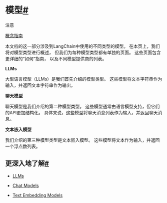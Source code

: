

模型[#](#models "到这个标题的永久链接")
===========================

注意

[概念指南](https://docs.langchain.com/docs/components/models)

本文档的这一部分涉及到LangChain中使用的不同类型的模型。
在本页上，我们将对模型类型进行概述，
但我们为每种模型类型都有单独的页面。
这些页面包含更详细的“如何”指南，
以及不同模型提供商的列表。

**LLMs**

大型语言模型（LLMs）是我们首先介绍的模型类型。
这些模型将文本字符串作为输入，并返回文本字符串作为输出。

**聊天模型**

聊天模型是我们介绍的第二种模型类型。
这些模型通常由语言模型支持，但它们的API更加结构化。
具体来说，这些模型将聊天消息列表作为输入，并返回聊天消息。

**文本嵌入模型**

我们介绍的第三种模型类型是文本嵌入模型。
这些模型将文本作为输入，并返回一个浮点数列表。

更深入地了解[#](#go-deeper "到这个标题的永久链接")
----------------------------------

* [LLMs](models/llms.html)

* [Chat Models](models/chat.html)

* [Text Embedding Models](models/text_embedding.html)

